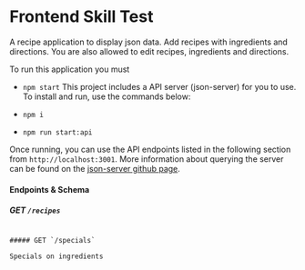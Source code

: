 # Frontend Skill Test

A recipe application to display json data. Add recipes with ingredients and directions. You are also allowed to edit recipes, ingredients and directions.

To run this application you must

- `npm start`
  This project includes a API server (json-server) for you to use. To install and run, use the commands below:

- `npm i`
- `npm run start:api`

Once running, you can use the API endpoints listed in the following section from `http://localhost:3001`. More information about querying the server can be found on the [json-server github page](https://github.com/typicode/json-server).

#### Endpoints & Schema

##### GET `/recipes`

```

##### GET `/specials`

Specials on ingredients


```
